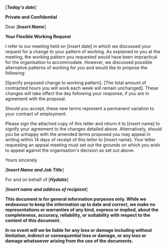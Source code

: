 \[***Today's date***\]

**Private and Confidential**

Dear \[***Insert Name***\]

**Your Flexible Working Request**

I refer to our meeting held on \[insert date\] in which we discussed your request for a change to your pattern of working. As explained to you at the meeting, the working pattern you requested would have been impractical for the organisation to accommodate. However, we discussed possible alternative patterns of working for you and would like to propose the following:

\[Specify proposed change to working pattern\]. \[The total amount of contracted hours you will work each week will remain unchanged\]. These changes will take effect the day following your response, if you are in agreement with the proposal.

Should you accept, these new terms represent a permanent variation to your contract of employment.

Please sign the attached copy of this letter and return it to \[insert name\] to signify your agreement to the changes detailed above. Alternatively, should you be unhappy with the amended terms proposed you may appeal in writing within 14 days of receipt of this letter to \[insert name\]. Your letter requesting an appeal meeting must set out the grounds on which you wish to appeal against the organisation\'s decision as set out above.

Yours sincerely

\[***Insert Name and Job Title***\]

For and on behalf of \[***Hydatis***\]

\[***Insert name and address of recipient***\]

**This document is for general information purposes only. While we endeavour to keep the information up to date and correct, we make no representations or warranties of any kind, express or implied, about the completeness, accuracy, reliability, or suitability with respect to the content of this document.**

**In no event will we be liable for any loss or damage including without limitation, indirect or consequential loss or damage, or any loss or damage whatsoever arising from the use of the documents.**
